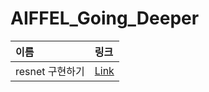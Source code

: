 # AIFFEL_Going_Deeper

|이름|링크|
|:---|:---|
|resnet 구현하기|[Link](https://github.com/looooopang/AIFFEL_Going_Deeper/blob/main/going_deeper_02/GoingDeeper_2.ipynb)|
